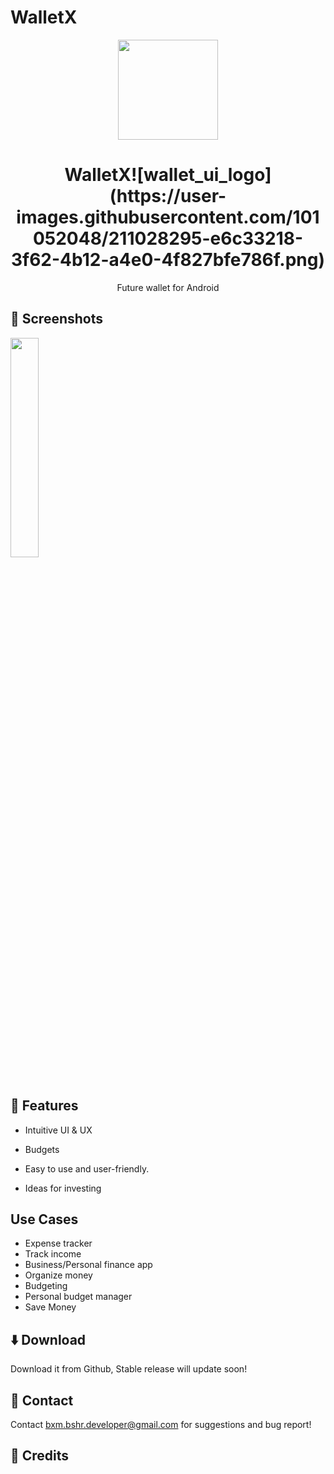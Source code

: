 # WalletX

<div align="center">
<p align="center"> 
	<img src="fastlane/metadata/android/en-US/images/icon.png" width=160 height=160 >
</p>
<h1 align="center">
WalletX![wallet_ui_logo](https://user-images.githubusercontent.com/101052048/211028295-e6c33218-3f62-4b12-a4e0-4f827bfe786f.png)

</h1>
</div>

<p align="center">
Future wallet for Android
</p>

## 📱 Screenshots

<div>
<img src="" width="30%" />
</div>



<br>

## 📖 Features

- Intuitive UI & UX

- Budgets

- Easy to use and user-friendly.

- Ideas for investing

## Use Cases

- Expense tracker
- Track income
- Business/Personal finance app
- Organize money
- Budgeting
- Personal budget manager
- Save Money

## ⬇️ Download

Download it from Github, Stable release will update soon!

## 💬 Contact

Contact bxm.bshr.developer@gmail.com for suggestions and bug report!

## 🧱 Credits


